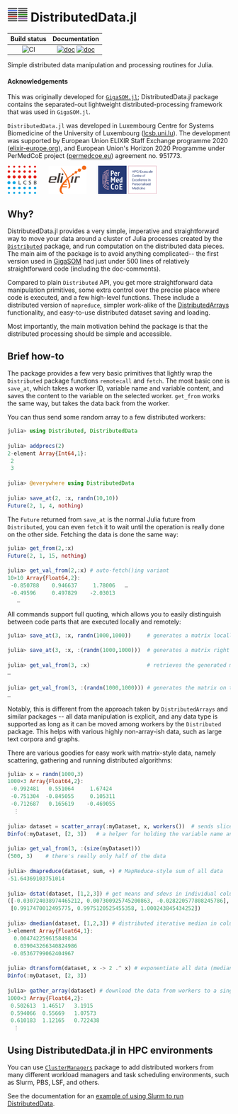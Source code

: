 # <img src="docs/src/assets/logo.svg" alt="DistributedData.jl logo" height="32px"> DistributedData.jl


| Build status | Documentation |
|:---:|:---:|
| ![CI](https://github.com/LCSB-BioCore/DistributedData.jl/workflows/CI/badge.svg?branch=develop) | [![doc](https://img.shields.io/badge/docs-stable-blue)](https://lcsb-biocore.github.io/DistributedData.jl/stable/) [![doc](https://img.shields.io/badge/docs-dev-blue)](https://lcsb-biocore.github.io/DistributedData.jl/dev/) |

Simple distributed data manipulation and processing routines for Julia.


#### Acknowledgements

This was originally developed for
[`GigaSOM.jl`](https://github.com/LCSB-BioCore/GigaSOM.jl); DistributedData.jl package
contains the separated-out lightweight distributed-processing framework that
was used in `GigaSOM.jl`.

`DistributedData.jl` was developed in
Luxembourg Centre for Systems Biomedicine of the University of Luxembourg ([lcsb.uni.lu](https://lcsb.uni.lu/)).
The development was supported by
European Union ELIXIR Staff Exchange programme 2020 ([elixir-europe.org](https://elixir-europe.org/)), and
European Union's Horizon 2020 Programme under PerMedCoE project ([permedcoe.eu](https://www.permedcoe.eu/)) agreement no. 951773.

<img src="docs/src/assets/lcsb.svg" alt="LCSB logo" height="64px">   <img src="docs/src/assets/elixir.svg" alt="ELIXIR logo" height="64px">   <img src="docs/src/assets/permedcoe.svg" alt="PerMedCoE logo" height="64px">

## Why?

DistributedData.jl provides a very simple, imperative and straightforward way to move your
data around a cluster of Julia processes created by the
[`Distributed`](https://docs.julialang.org/en/v1/stdlib/Distributed/) package,
and run computation on the distributed data pieces. The main aim of the package
is to avoid anything complicated-- the first version used in
[GigaSOM](https://github.com/LCSB-BioCore/GigaSOM.jl) had just under 500 lines
of relatively straightforward code (including the doc-comments).

Compared to plain `Distributed` API, you get more straightforward data
manipulation primitives, some extra control over the precise place where code
is executed, and a few high-level functions. These include a distributed
version of `mapreduce`, simpler work-alike of the
[DistributedArrays](https://github.com/JuliaParallel/DistributedArrays.jl)
functionality, and easy-to-use distributed dataset saving and loading.

Most importantly, the main motivation behind the package is that the
distributed processing should be simple and accessible.

## Brief how-to

The package provides a few very basic primitives that lightly wrap the
`Distributed` package functions `remotecall` and `fetch`. The most basic one is
`save_at`, which takes a worker ID, variable name and variable content, and
saves the content to the variable on the selected worker. `get_from` works the
same way, but takes the data back from the worker.

You can thus send some random array to a few distributed workers:

```julia
julia> using Distributed, DistributedData

julia> addprocs(2)
2-element Array{Int64,1}:
 2
 3

julia> @everywhere using DistributedData

julia> save_at(2, :x, randn(10,10))
Future(2, 1, 4, nothing)
```

The `Future` returned from `save_at` is the normal Julia future from
`Distributed`, you can even `fetch` it to wait until the operation is really
done on the other side. Fetching the data is done the same way:

```julia
julia> get_from(2,:x)
Future(2, 1, 15, nothing)

julia> get_val_from(2,:x) # auto-fetch()ing variant
10×10 Array{Float64,2}:
 -0.850788    0.946637     1.78006   … 
 -0.49596     0.497829    -2.03013
   …
```

All commands support full quoting, which allows you to easily distinguish
between code parts that are executed locally and remotely:

```julia
julia> save_at(3, :x, randn(1000,1000))     # generates a matrix locally and sends it to the remote worker

julia> save_at(3, :x, :(randn(1000,1000)))  # generates a matrix right on the remote worker and saves it there

julia> get_val_from(3, :x)                  # retrieves the generated matrix and fetches it
…

julia> get_val_from(3, :(randn(1000,1000))) # generates the matrix on the worker and fetches the data
…
```

Notably, this is different from the approach taken by `DistributedArrays` and
similar packages -- all data manipulation is explicit, and any data type is
supported as long as it can be moved among workers by the `Distributed`
package. This helps with various highly non-array-ish data, such as large text
corpora and graphs.

There are various goodies for easy work with matrix-style data, namely
scattering, gathering and running distributed algorithms:

```julia
julia> x = randn(1000,3)
1000×3 Array{Float64,2}:
 -0.992481   0.551064     1.67424
 -0.751304  -0.845055     0.105311
 -0.712687   0.165619    -0.469055
  ⋮

julia> dataset = scatter_array(:myDataset, x, workers())  # sends slices of the array to workers
Dinfo(:myDataset, [2, 3])   # a helper for holding the variable name and the used workers together

julia> get_val_from(3, :(size(myDataset)))
(500, 3)    # there's really only half of the data

julia> dmapreduce(dataset, sum, +) # MapReduce-style sum of all data
-51.64369103751014

julia> dstat(dataset, [1,2,3]) # get means and sdevs in individual columns
([-0.030724038974465212, 0.007300925745200863, -0.028220577808245786],
 [0.9917470012495775, 0.9975120525455358, 1.000243845434252])

julia> dmedian(dataset, [1,2,3]) # distributed iterative median in columns
3-element Array{Float64,1}:
  0.004742259615849834
  0.039043266340824986
 -0.05367799062404967

julia> dtransform(dataset, x -> 2 .^ x) # exponentiate all data (medians should now be around 1)
Dinfo(:myDataset, [2, 3])

julia> gather_array(dataset) # download the data from workers to a sing
1000×3 Array{Float64,2}:
 0.502613  1.46517   3.1915
 0.594066  0.55669   1.07573
 0.610183  1.12165   0.722438
  ⋮
```

## Using DistributedData.jl in HPC environments

You can use
[`ClusterManagers`](https://github.com/JuliaParallel/ClusterManagers.jl)
package to add distributed workers from many different workload managers and
task scheduling environments, such as Slurm, PBS, LSF, and others.

See the documentation for an [example of using Slurm to run
DistributedData](https://lcsb-biocore.github.io/DistributedData.jl/stable/slurm/).
